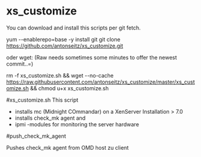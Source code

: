 # xs_customize

 You can download and install this scripts per git fetch.

 yum --enablerepo=base -y install git
 git clone https://github.com/antonseitz/xs_customize.git

 oder wget:  (Raw needs sometimes some minutes to offer the newest commit..=)

rm -f xs_customize.sh && wget --no-cache https://raw.githubusercontent.com/antonseitz/xs_customize/master/xs_customize.sh && chmod u+x xs_customize.sh
 

#xs_customize.sh
This script 
- installs mc (Midnight COmmandar) on a XenServer Installation > 7.0
- installs check_mk agent and 
- ipmi -modules for monitoring the server hardware 


#push_check_mk_agent 

Pushes check_mk agent from OMD host zu client
